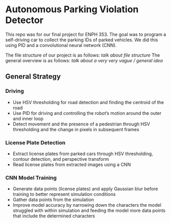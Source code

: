 # Autonomous Parking Violation Detector
This repo was for our final project for ENPH 353. The goal was to program a self-driving car to collect the parking IDs of parked vehicles. We did this using PID and a convolutional neural network (CNN).

The file structure of our project is as follows: *talk about file structure*
The general overview is as follows: *talk about a very very vague / general idea*

## General Strategy
### Driving
- Use HSV thresholding for road detection and finding the centroid of the road
- Use PID for driving and controlling the robot’s motion around the outer and inner loop 
- Detect movement and the presence of a pedestrian through HSV thresholding and the change in pixels in subsequent frames

### License Plate Detection
- Extract license plates from parked cars through HSV thresholding, contour detection, and perspective transform 
- Read license plates from extracted images using a CNN

### CNN Model Training
- Generate data points (license plates) and apply Gaussian blur before training to better represent simulation conditions 
- Gather data points from the simulation 
- Improve model accuracy by narrowing down the characters the model struggled with within simulation and feeding the model more data points that include the determined characters
